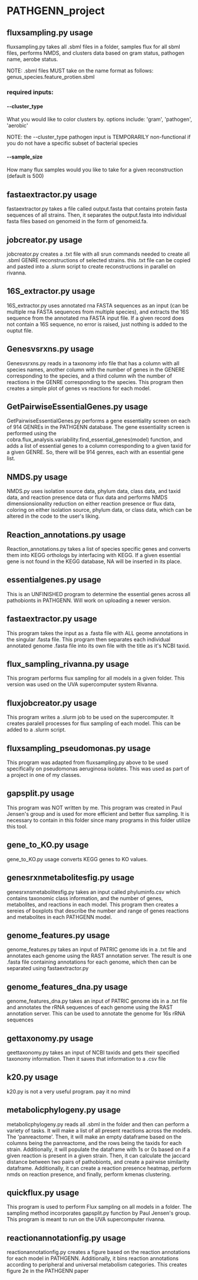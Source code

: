 # PATHGENN_project

## fluxsampling.py usage

fluxsampling.py takes all .sbml files in a folder, samples flux for all sbml files, performs NMDS, and clusters data based on gram status, pathogen name, aerobe status.

NOTE: .sbml files MUST take on the name format as follows: genus_species.feature_protien.sbml


### required inputs:

#### --cluster_type
What you would like to color clusters by. options include: 'gram', 'pathogen', 'aerobic'

NOTE: the --cluster_type pathogen input is TEMPORARILY non-functional if you do not have a specific subset of bacterial species

#### --sample_size
How many flux samples would you like to take for a given reconstruction (default is 500)

## fastaextractor.py usage

fastaextractor.py takes a file called output.fasta that contains protein fasta sequences of all strains. Then, it separates the output.fasta into individual fasta files based on genomeid in the form of genomeid.fa. 

## jobcreator.py usage

jobcreator.py creates a .txt file with all srun commands needed to create all .sbml GENRE reconstructions of selected strains. this .txt file can be copied and pasted into a .slurm script to create reconstructions in parallel on rivanna. 

## 16S_extractor.py usage

16S_extractor.py uses annotated rna FASTA sequences as an input (can be multiple rna FASTA sequences from multiple species), and extracts the 16S sequence from the annotated rna FASTA input file. If a given record does not contain a 16S sequence, no error is raised, just nothing is added to the ouptut file.

## Genesvsrxns.py usage

Genesvsrxns.py reads in a taxonomy info file that has a column with all species names, another column with the number of genes in the GENERE corresponding to the species, and a third column wih the number of reactions in the GENRE corresponding to the species. This program then creates a simple plot of genes vs reactions for each model.

## GetPairwiseEssentialGenes.py usage

GetPairwiseEssentialGenes.py performs a gene essentiality screen on each of 914 GENREs in the PATHGENN database. The gene essentiality screen is performed using the cobra.flux_analysis.variability.find_essential_genes(model) function, and adds a list of essential genes to a column corresponding to a given taxid for a given GENRE. So, there will be 914 genres, each with an essential gene list. 

## NMDS.py usage

NMDS.py uses isolation source data, phylum data, class data, and taxid data, and reaction presence data or flux data and performs NMDS dimensionsionality reduction on either reaction presence or flux data, coloring on either isolation source, phylum data, or class data, which can be altered in the code to the user's liking. 

## Reaction_annotations.py usage

Reaction_annotations.py takes a list of species specific genes and converts them into KEGG orthologs by interfacing with KEGG. If a given essential gene is not found in the KEGG database, NA will be inserted in its place.

## essentialgenes.py usage

This is an UNFINISHED program to determine the essential genes across all pathobionts in PATHGENN. Will work on uploading a newer version.

## fastaextractor.py usage

This program takes the input as a .fasta file with ALL geome annotations in the singular .fasta file. This program then separates each individual annotated genome .fasta file into its own file with the title as it's NCBI taxid. 


## flux_sampling_rivanna.py usage

This program performs flux sampling for all models in a given folder. This version was used on the UVA supercomputer system Rivanna.

## fluxjobcreator.py usage

This program writes a .slurm job to be used on the supercomputer. It creates paralell processes for flux sampling of each model. This can be added to a .slurm script. 


## fluxsampling_pseudomonas.py usage

This program was adapted from fluxsampling.py above to be used specifically on pseudomonas aeruginosa isolates. This was used as part of a project in one of my classes.


## gapsplit.py usage

This program was NOT written by me. This program was created in Paul Jensen's group and is used for more efficient and better flux sampling. It is necessary to contain in this folder since many programs in this folder utilize this tool.

## gene_to_KO.py usage

gene_to_KO.py usage converts KEGG genes to KO values. 

## genesrxnmetabolitesfig.py usage

genesrxnsmetabolitesfig.py takes an input called phyluminfo.csv which contains taxonomic class information, and the number of genes, metabolites, and reactions in each model. This program then creates a sereies of boxplots that describe the number and range of genes reactions and metabolites in each PATHGENN model.

## genome_features.py usage

genome_features.py takes an input of PATRIC genome ids in a .txt file and annotates each genome using the RAST annotation server. The result is one .fasta file containing annotations for each genome, which then can be separated using fastaextractor.py

## genome_features_dna.py usage

genome_features_dna.py takes an input of PATRIC genome ids in a .txt file and annotates the rRNA sequences of each genome using the RAST annotation server. This can be used to annotate the genome for 16s rRNA sequences

## gettaxonomy.py usage

geettaxonomy.py takes an input of NCBI taxids and gets their specified taxonomy information. Then it saves that information to a .csv file

## k20.py usage 

k20.py is not a very useful program. pay it no mind

## metabolicphylogeny.py usage

metabolicphylogeny.py reads all .sbml in the folder and then can perform a variety of tasks. It will make a list of all present reactions across the models. The 'panreactome'. Then, it will make an empty dataframe based on the columns being the panreactome, and the rows being the taxids for each strain. Additionally, it will populate the dataframe with 1s or 0s based on if a given reaction is present in a given strain. Then, it can calculate the jaccard distance between two pairs of pathobionts, and create a pairwise similarity dataframe. Additionally, it can create a reaction presence heatmap, perform nmds on reaction presence, and finally, perform kmenas clustering.

## quickflux.py usage

This program is used to perform Flux sampling on all models in a folder. The sampling method incorporates gapsplit.py function by Paul Jensen's group. This program is meant to run on the UVA supercomputer rivanna.

## reactionannotationfig.py usage

reactionannotationfig.py creates a figure based on the reaction annotations for each model in PATHGENN. Additionally, it bins reaction annotations according to peripheral and universal metabolism categories. This creates figure 2e in the PATHGENN paper
























